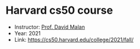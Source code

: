 # Harvard cs50 course 

- Instructor: [Prof. David Malan](https://www.wikiwand.com/en/David_J._Malan)
- Year: 2021
- Link: https://cs50.harvard.edu/college/2021/fall/
